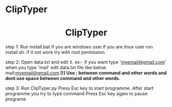 # ClipTyper
<center><h1> ClipTyper </h1></center>

<p>step 1:
    Run install.bat if you are windows user.if you are linux user run install.sh. if it not work try with root permission.

step 2:
    Open data.txt and edit it.
        ex:- if you want type 'myemail@gmail.com' when you type 'mail' edit data.txt file like below.    
            mail:myemail@gmail.com
        <b>[!] Use ; between command and other words and dont use space between command and other words.</b>

step 3:
    Run ClipTyper.py
    Press Esc key to start programme.
    After start programme you try to type command
    Press Esc key again to pause programe</p>

